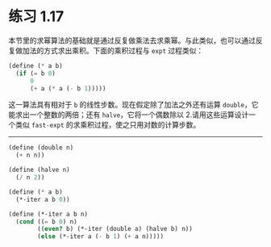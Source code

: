 # 练习 1.17

本节里的求幂算法的基础就是通过反复做乘法去求乘幂。与此类似，也可以通过反复做加法的方式求出乘积。下面的乘积过程与 `expt` 过程类似：

```scheme
(define (* a b)
  (if (= b 0)
      0
      (+ a (* a (- b 1)))))
```

这一算法具有相对于 `b` 的线性步数。现在假定除了加法之外还有运算 `double`，它能求出一个整数的两倍；还有 `halve`，它将一个偶数除以 2.请用这些运算设计一个类似 `fast-expt` 的求乘积过程，使之只用对数的计算步数。

---

```scheme
(define (double n)
  (+ n n))

(define (halve n)
  (/ n 2))

(define (* a b)
  (*-iter a b 0))

(define (*-iter a b n)
  (cond ((= b 0) n)
        ((even? b) (*-iter (double a) (halve b) n))
        (else (*-iter a (- b 1) (+ a n)))))
```
